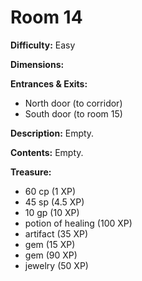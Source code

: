 # Room 14

**Difficulty:** Easy

**Dimensions:** 

**Entrances & Exits:**
- North door (to corridor)
- South door (to room 15)

**Description:**
Empty.

**Contents:**
Empty.

**Treasure:**
- 60 cp (1 XP)
- 45 sp (4.5 XP)
- 10 gp (10 XP)
- potion of healing (100 XP)
- artifact (35 XP)
- gem (15 XP)
- gem (90 XP)
- jewelry (50 XP)